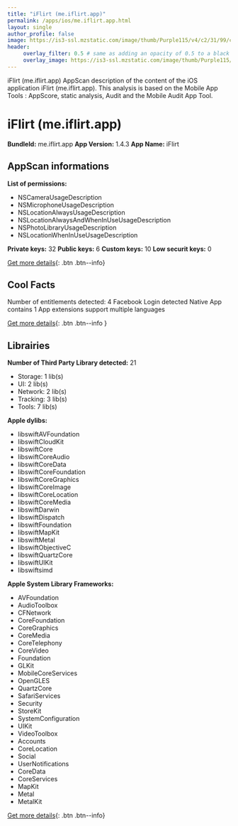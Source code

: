 ```yaml
---
title: "iFlirt (me.iflirt.app)"
permalink: /apps/ios/me.iflirt.app.html
layout: single
author_profile: false
image: https://is3-ssl.mzstatic.com/image/thumb/Purple115/v4/c2/31/99/c231996d-4db4-53ea-8c1e-8edab4181e03/AppIcon-0-0-1x_U007emarketing-0-0-0-7-0-0-sRGB-0-0-0-GLES2_U002c0-512MB-85-220-0-0.png/512x512bb.jpg
header: 
     overlay_filter: 0.5 # same as adding an opacity of 0.5 to a black background
     overlay_image: https://is3-ssl.mzstatic.com/image/thumb/Purple115/v4/c2/31/99/c231996d-4db4-53ea-8c1e-8edab4181e03/AppIcon-0-0-1x_U007emarketing-0-0-0-7-0-0-sRGB-0-0-0-GLES2_U002c0-512MB-85-220-0-0.png/512x512bb.jpg
---
```

iFlirt (me.iflirt.app) AppScan description of the content of the iOS application iFlirt (me.iflirt.app). This analysis is based on the Mobile App Tools : AppScore, static analysis, Audit and the Mobile Audit App Tool.

# iFlirt (me.iflirt.app)

**BundleId:** me.iflirt.app
**App Version:** 1.4.3
**App Name:** iFlirt


## AppScan informations 

**List of permissions:** 
- NSCameraUsageDescription
- NSMicrophoneUsageDescription
- NSLocationAlwaysUsageDescription 
- NSLocationAlwaysAndWhenInUseUsageDescription
- NSPhotoLibraryUsageDescription
- NSLocationWhenInUseUsageDescription
  
  
**Private keys:** 32
**Public keys:** 6
**Custom keys:** 10
**Low securit keys:** 0
  
[Get more details](/pricing.html){: .btn .btn--info}

## Cool Facts

Number of entitlements detected: 4
Facebook Login detected
Native App
contains 1 App extensions
support multiple languages
  
[Get more details](/pricing.html){: .btn .btn--info }

## Librairies 
**Number of Third Party Library detected:** 21
- Storage: 1 lib(s)
- UI: 2 lib(s)
- Network: 2 lib(s)
- Tracking: 3 lib(s)
- Tools: 7 lib(s)


**Apple dylibs:**
- libswiftAVFoundation
- libswiftCloudKit
- libswiftCore
- libswiftCoreAudio
- libswiftCoreData
- libswiftCoreFoundation
- libswiftCoreGraphics
- libswiftCoreImage
- libswiftCoreLocation
- libswiftCoreMedia
- libswiftDarwin
- libswiftDispatch
- libswiftFoundation
- libswiftMapKit
- libswiftMetal
- libswiftObjectiveC
- libswiftQuartzCore
- libswiftUIKit
- libswiftsimd


**Apple System Library Frameworks:**
- AVFoundation
- AudioToolbox
- CFNetwork
- CoreFoundation
- CoreGraphics
- CoreMedia
- CoreTelephony
- CoreVideo
- Foundation
- GLKit
- MobileCoreServices
- OpenGLES
- QuartzCore
- SafariServices
- Security
- StoreKit
- SystemConfiguration
- UIKit
- VideoToolbox
- Accounts
- CoreLocation
- Social
- UserNotifications
- CoreData
- CoreServices
- MapKit
- Metal
- MetalKit


  
[Get more details](/pricing.html){: .btn .btn--info}

